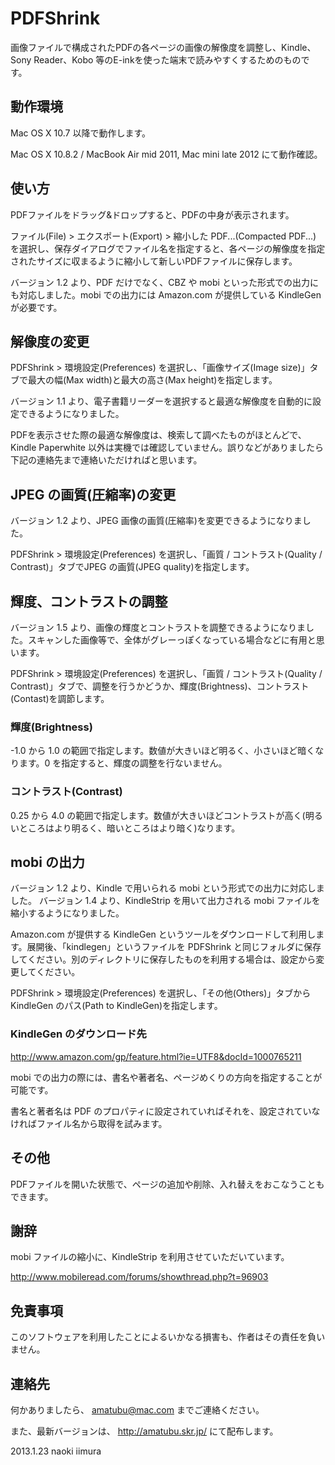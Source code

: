 PDFShrink
=========

 画像ファイルで構成されたPDFの各ページの画像の解像度を調整し、Kindle、Sony Reader、Kobo 等のE-inkを使った端末で読みやすくするためのものです。

動作環境
--------

 Mac OS X 10.7 以降で動作します。

 Mac OS X 10.8.2 / MacBook Air mid 2011, Mac mini late 2012 にて動作確認。

使い方
------

 PDFファイルをドラッグ&ドロップすると、PDFの中身が表示されます。

 ファイル(File) > エクスポート(Export) > 縮小した PDF...(Compacted PDF...) を選択し、保存ダイアログでファイル名を指定すると、各ページの解像度を指定されたサイズに収まるように縮小して新しいPDFファイルに保存します。

 バージョン 1.2 より、PDF だけでなく、CBZ や mobi といった形式での出力にも対応しました。mobi での出力には Amazon.com が提供している KindleGen が必要です。

解像度の変更
------------

 PDFShrink > 環境設定(Preferences) を選択し、「画像サイズ(Image size)」タブで最大の幅(Max width)と最大の高さ(Max height)を指定します。

 バージョン 1.1 より、電子書籍リーダーを選択すると最適な解像度を自動的に設定できるようになりました。

 PDFを表示させた際の最適な解像度は、検索して調べたものがほとんどで、Kindle Paperwhite 以外は実機では確認していません。誤りなどがありましたら下記の連絡先まで連絡いただければと思います。

JPEG の画質(圧縮率)の変更
----------------------

 バージョン 1.2 より、JPEG 画像の画質(圧縮率)を変更できるようになりました。
 
 PDFShrink > 環境設定(Preferences) を選択し、「画質 / コントラスト(Quality / Contrast)」タブでJPEG の画質(JPEG quality)を指定します。

輝度、コントラストの調整
------------------------

 バージョン 1.5 より、画像の輝度とコントラストを調整できるようになりました。スキャンした画像等で、全体がグレーっぽくなっている場合などに有用と思います。
 
 PDFShrink > 環境設定(Preferences) を選択し、「画質 / コントラスト(Quality / Contrast)」タブで、調整を行うかどうか、輝度(Brightness)、コントラスト(Contast)を調節します。
 
### 輝度(Brightness)

 -1.0 から 1.0 の範囲で指定します。数値が大きいほど明るく、小さいほど暗くなります。0 を指定すると、輝度の調整を行ないません。

### コントラスト(Contrast)

 0.25 から 4.0 の範囲で指定します。数値が大きいほどコントラストが高く(明るいところはより明るく、暗いところはより暗く)なります。

mobi の出力
-----------

 バージョン 1.2 より、Kindle で用いられる mobi という形式での出力に対応しました。
 バージョン 1.4 より、KindleStrip を用いて出力される mobi ファイルを縮小するようになりました。
 
 Amazon.com が提供する KindleGen というツールをダウンロードして利用します。展開後、「kindlegen」というファイルを PDFShrink と同じフォルダに保存してください。別のディレクトリに保存したものを利用する場合は、設定から変更してください。
 
 PDFShrink > 環境設定(Preferences) を選択し、「その他(Others)」タブから KindleGen のパス(Path to KindleGen)を指定します。

### KindleGen のダウンロード先
 
 http://www.amazon.com/gp/feature.html?ie=UTF8&docId=1000765211

 mobi での出力の際には、書名や著者名、ページめくりの方向を指定することが可能です。

 書名と著者名は PDF のプロパティに設定されていればそれを、設定されていなければファイル名から取得を試みます。

その他
------

 PDFファイルを開いた状態で、ページの追加や削除、入れ替えをおこなうこともできます。

謝辞
----

 mobi ファイルの縮小に、KindleStrip を利用させていただいています。

 http://www.mobileread.com/forums/showthread.php?t=96903

免責事項
--------

 このソフトウェアを利用したことによるいかなる損害も、作者はその責任を負いません。

連絡先
------

 何かありましたら、 amatubu@mac.com までご連絡ください。
 
 また、最新バージョンは、
 http://amatubu.skr.jp/
 にて配布します。


2013.1.23 naoki iimura
